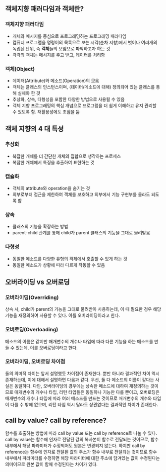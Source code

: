 ## 객체지향 패러다임과 객체란?

### 객체지향 패러다임

- 개체와 메시지를 중심으로 프로그래밍하는 프로그래밍 패러다임
- 컴퓨터 프로그램을 명령어의 목록으로 보는 시각(순차 지향)에서 벗어나 여러개의 독립된 단위, 즉 **객체**들의 모임으로 파악하고자 하는 것
- 각각의 객체는 메시지를 주고 받고, 데이터를 처리함

### 객체(Object)

- 데이터(Attribute)와 메소드(Operation)의 모음
- 객체는 클래스의 인스턴스이며, (데이터/메소드에 대해) 정의되어 있는 클래스를 통해 실체화 한 것
- 추상화, 상속, 다형성을 포함한 다양한 방법으로 사용될 수 있음
- 객체 지향 프로그래밍의 핵심 개념으로 프로그램을 더 쉽게 이해하고 유지 관리할 수 있도록 함. 재활용성에도 초점을 둠

## 객체 지향의 4 대 특성

### 추상화

- 복잡한 개체를 더 간단한 개체의 집합으로 생각하는 프로세스
- 복잡한 개체에서 특징을 추출하여 표현하는 것

### 캡슐화

- 객체의 attribute와 operation을 숨기는 것
- 외부로부터 접근을 제한하여 객체를 보호하고 외부에서 기능 구현부를 몰라도 되도록 함

### 상속

- 클래스의 기능을 확장하는 방법
- parent-child 관계를 통해 child가 parent 클래스의 기능을 그대로 물려받음

### 다형성

- 동일한 메소드를 다양한 유형의 객체에서 호출할 수 있게 하는 것
- 동일한 메소드가 상황에 따라 다르게 작동할 수 있음

## 오버라이딩 vs 오버로딩

### 오버라이딩(Overriding)

상속 시, child가 parent의 기능을 그대로 물려받아 사용하는데, 이 때 필요한 경우 해당 기능을 재정의하여 사용할 수 있다. 이를 오버라이딩이라고 한다.

### 오버로딩(Overloading)

메소드의 이름은 같지만 매개변수의 개수나 타입에 따라 다른 기능을 하는 메소드를 만들 수 있는데, 이를 오버로딩이라고 한다.

### 오버라이딩, 오버로딩 차이점

둘의 의미적 차이는 앞서 설명했듯 차이점이 존재한다. 뿐만 아니라 결과적인 차이 역시 존재하는데, 이에 대해서 설명하면 다음과 같다. 우선, 둘 다 메소드의 이름이 같다는 사실은 동일하다. 다만, 오버라이딩의 경우에는 상속한 메소드에 대하여 재정의하는 것이므로 매개변수의 개수나 타입, 리턴 타입들은 동일하나 기능만 다를 뿐이고, 오버로딩은 매개변수의 개수나 타입에 따라 여러 메소드를 만드는 것이므로 매개변수의 개수와 타입이 다를 수 밖에 없으며, 리턴 타입 역시 달라도 상관없다는 결과적인 차이가 존재한다.

## call by value? call by reference?

함수를 호출하는 방법에 따라 call by value 또는 call by reference로 나눌 수 있다. call by value는 함수에 인자로 전달된 값의 복사본이 함수로 전달되는 것이므로, 함수 내부에서 해당 파라미터가 수정되어도 원본은 변경되지 않는다. 하지만 call by reference는 함수에 인자로 전달된 값의 주소가 함수 내부로 전달되는 것이므로 함수 내부에서 파라미터를 수정하면 해당 파라미터에 대한 주소에 담겨있는 값이 수정된다는 의미이므로 원본 값이 함께 수정된다는 차이가 있다.
